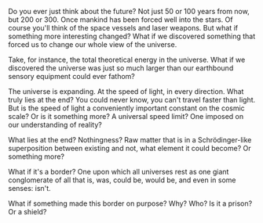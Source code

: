 Do you ever just think about the future? Not just 50 or 100 years from now, but 200 or 300. Once mankind has been forced well into the stars. Of course you'll think of the space vessels and laser weapons. But what if something more interesting changed? What if we discovered something that forced us to change our whole view of the universe.

Take, for instance, the total theoretical energy in the universe. What if we discovered the universe was just so much larger than our earthbound sensory equipment could ever fathom?

The universe is expanding. At the speed of light, in every direction. What truly lies at the end? You could never know, you can't travel faster than light. But is the speed of light a conveniently important constant on the cosmic scale? Or is it something more? A universal speed limit? One imposed on our understanding of reality?

What lies at the end? Nothingness? Raw matter that is in a Schrödinger-like superposition between existing and not, what element it could become? Or something more?

What if it's a border? One upon which all universes rest as one giant conglomerate of all that is, was, could be, would be, and even in some senses: isn't.

What if something made this border on purpose? Why? Who? Is it a prison? Or a shield?
